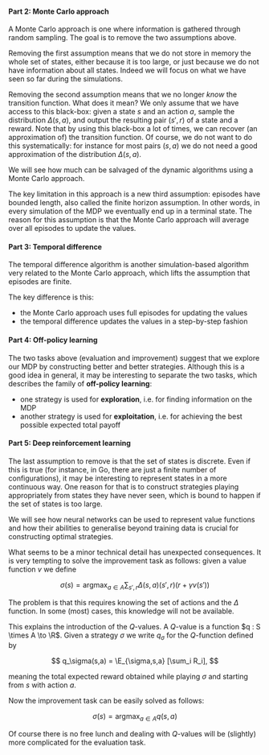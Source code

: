 #### Part 2: Monte Carlo approach

A Monte Carlo approach is one where information is gathered through random sampling.
The goal is to remove the two assumptions above.

Removing the first assumption means that we do not store in memory the whole set of states, either because it is too large, 
or just because we do not have information about all states. 
Indeed we will focus on what we have seen so far during the simulations.

Removing the second assumption means that we no longer *know* the transition function. What does it mean?
We only assume that we have access to this black-box: given a state $s$ and an action $a$, sample the distribution $\Delta(s,a)$, and output the resulting pair $(s',r)$ of a state and a reward.
Note that by using this black-box a lot of times, we can recover (an approximation of) the transition function.
Of course, we do not want to do this systematically: for instance for most pairs $(s,a)$ we do not need a good approximation of the distribution $\Delta(s,a)$.

We will see how much can be salvaged of the dynamic algorithms using a Monte Carlo approach.

The key limitation in this approach is a new third assumption: episodes have bounded length, also called the finite horizon assumption.
In other words, in every simulation of the MDP we eventually end up in a terminal state.
The reason for this assumption is that the Monte Carlo approach will average over all episodes to update the values.

#### Part 3: Temporal difference

The temporal difference algorithm is another simulation-based algorithm very related to the Monte Carlo approach,
which lifts the assumption that episodes are finite.

The key difference is this:
* the Monte Carlo approach uses full episodes for updating the values
* the temporal difference updates the values in a step-by-step fashion

#### Part 4: Off-policy learning

The two tasks above (evaluation and improvement) suggest that we explore our MDP by constructing better and better strategies.
Although this is a good idea in general, it may be interesting to separate the two tasks, which describes the family of **off-policy learning**:
* one strategy is used for **exploration**, i.e. for finding information on the MDP
* another strategy is used for **exploitation**, i.e. for achieving the best possible expected total payoff

#### Part 5: Deep reinforcement learning

The last assumption to remove is that the set of states is discrete. 
Even if this is true (for instance, in Go, there are just a finite number of configurations), it may be interesting to represent states in a more continuous way.
One reason for that is to construct strategies playing appropriately from states they have never seen, which is bound to happen if the set of states is too large.

We will see how neural networks can be used to represent value functions and how their abilities to generalise beyond training data is crucial for constructing optimal strategies.


















What seems to be a minor technical detail has unexpected consequences.
It is very tempting to solve the improvement task as follows: 
given a value function $v$ we define 

$$
\sigma(s) = \text{argmax}_{a \in A} \sum_{s',r} \Delta(s,a)(s',r) (r + \gamma v(s'))
$$

The problem is that this requires knowing the set of actions and the $\Delta$ function.
In some (most) cases, this knowledge will not be available.

This explains the introduction of the $Q$-values.
A $Q$-value is a function $q : S \times A \to \R$.
Given a strategy $\sigma$ we write $q_\sigma$ for the $Q$-function defined by

$$
q_\sigma(s,a) = \E_{\sigma,s,a} [\sum_i R_i],
$$

meaning the total expected reward obtained while playing $\sigma$ and starting from $s$ with action $a$.

Now the improvement task can be easily solved as follows:

$$
\sigma(s) = \text{argmax}_{a \in A} q(s,a)
$$

Of course there is no free lunch and dealing with $Q$-values will be (slightly) more complicated for the evaluation task.

